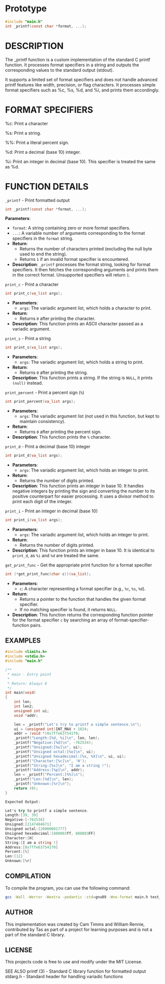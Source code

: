 # **Prototype**

```c
#include "main.h"
int _printf(const char *format, ...);
```

# DESCRIPTION

The _printf function is a custom implementation of the standard C printf function. It processes format specifiers in a string and outputs the corresponding values to the standard output (stdout).

It supports a limited set of format specifiers and does not handle advanced printf features like width, precision, or flag characters. It processes simple format specifiers such as %c, %s, %d, and %i, and prints them accordingly.

# FORMAT SPECIFIERS

%c: Print a character

%s: Print a string.

%%: Print a literal percent sign.

%d: Print a decimal (base 10) integer.

%i: Print an integer in decimal (base 10). This specifier is treated the same as %d.

# FUNCTION DETAILS

`_printf` - Print formatted output

```c
int _printf(const char *format, ...);
```

**Parameters**:

- `format`: A string containing zero or more format specifiers.
- `...`: A variable number of arguments corresponding to the format specifiers in the `format` string.
- **Return**:
    - Returns the number of characters printed (excluding the null byte used to end the string).
    - Returns `1` if an invalid format specifier is encountered.
- **Description**:
`_printf` processes the format string, looking for format specifiers. It then fetches the corresponding arguments and prints them in the correct format. Unsupported specifiers will return `1`.

`print_c` - Print a character

```c
int print_c(va_list args);
```

- **Parameters**:
    - `args`: The variadic argument list, which holds a character to print.
- **Return**:
    - Returns `0` after printing the character.
- **Description**:
This function prints an ASCII character passed as a variadic argument.

`print_s` - Print a string

```c
int print_s(va_list args);
```

- **Parameters**:
    - `args`: The variadic argument list, which holds a string to print.
- **Return**:
    - Returns `0` after printing the string.
- **Description**:
This function prints a string. If the string is `NULL`, it prints `(null)` instead.

`print_percent` - Print a percent sign (`%`)

```c
int print_percent(va_list args);
```

- **Parameters**:
    - `args`: The variadic argument list (not used in this function, but kept to maintain consistency).
- **Return**:
    - Returns `0` after printing the percent sign.
- **Description**:
This function prints the `%` character.

`print_d` - Print a decimal (base 10) integer

```c
int print_d(va_list args);
```

- **Parameters**:
    - `args`: The variadic argument list, which holds an integer to print.
- **Return**:
    - Returns the number of digits printed.
- **Description**:
This function prints an integer in base 10. It handles negative integers by printing the  sign and converting the number to its positive counterpart for easier processing. It uses a divisor method to print each digit of the integer.

`print_i` - Print an integer in decimal (base 10)

```c
int print_i(va_list args);
```

- **Parameters**:
    - `args`: The variadic argument list, which holds an integer to print.
- **Return**:
    - Returns the number of digits printed.
- **Description**:
This function prints an integer in base 10. It is identical to `print_d`, as `%i` and `%d` are treated the same.

`get_print_func` - Get the appropriate print function for a format specifier

```c
int (*get_print_func(char c))(va_list);
```

- **Parameters**:
    - `c`: A character representing a format specifier (e.g., `%c`, `%s`, `%d`).
- **Return**:
    - Returns a pointer to the function that handles the given format specifier.
    - If no matching specifier is found, it returns `NULL`.
- **Description**:
This function returns the corresponding function pointer for the format specifier `c` by searching an array of format-specifier-function pairs.

## EXAMPLES

```c
#include <limits.h>
#include <stdio.h>
#include "main.h"

/**
 * main - Entry point
 *
 * Return: Always 0
 */
int main(void)
{
    int len;
    int len2;
    unsigned int ui;
    void *addr;

    len = _printf("Let's try to printf a simple sentence.\n");
    ui = (unsigned int)INT_MAX + 1024;
    addr = (void *)0x7ffe637541f0;
    _printf("Length:[%d, %i]\n", len, len);
    _printf("Negative:[%d]\n", -762534);
    _printf("Unsigned:[%u]\n", ui);
    _printf("Unsigned octal:[%o]\n", ui);
    _printf("Unsigned hexadecimal:[%x, %X]\n", ui, ui);
    _printf("Character:[%c]\n", 'H');
    _printf("String:[%s]\n", "I am a string !");
    _printf("Address:[%p]\n", addr);
    len = _printf("Percent:[%%]\n");
    _printf("Len:[%d]\n", len);
    _printf("Unknown:[%r]\n");
    return (0);
}
```

```csharp
Expected Output:

Let's try to printf a simple sentence.
Length:[39, 39]
Negative:[-762534]
Unsigned:[2147484671]
Unsigned octal:[20000001777]
Unsigned hexadecimal:[800003ff, 800003FF]
Character:[H]
String:[I am a string !]
Address:[0x7ffe637541f0]
Percent:[%]
Len:[12]
Unknown:[%r]
```

## COMPILATION

To compile the program, you can use the following command:

```bash
gcc -Wall -Werror -Wextra -pedantic -std=gnu89 -Wno-format main.h test_main.c format_specifiers.c _printf.c -o printf_test
```

## AUTHOR

This implementation was created by Cam Timms and William Rennie, contributed by Tas as part of a project for learning purposes and is not a part of the standard C library.

## LICENSE

This projects code is free to use and modify under the MIT License.

SEE ALSO
printf (3) - Standard C library function for formatted output
stdarg.h - Standard header for handling variadic functions
